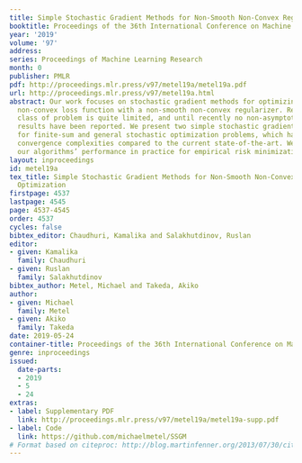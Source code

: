 ```yaml
---
title: Simple Stochastic Gradient Methods for Non-Smooth Non-Convex Regularized Optimization
booktitle: Proceedings of the 36th International Conference on Machine Learning
year: '2019'
volume: '97'
address: 
series: Proceedings of Machine Learning Research
month: 0
publisher: PMLR
pdf: http://proceedings.mlr.press/v97/metel19a/metel19a.pdf
url: http://proceedings.mlr.press/v97/metel19a.html
abstract: Our work focuses on stochastic gradient methods for optimizing a smooth
  non-convex loss function with a non-smooth non-convex regularizer. Research on this
  class of problem is quite limited, and until recently no non-asymptotic convergence
  results have been reported. We present two simple stochastic gradient algorithms,
  for finite-sum and general stochastic optimization problems, which have superior
  convergence complexities compared to the current state-of-the-art. We also compare
  our algorithms’ performance in practice for empirical risk minimization.
layout: inproceedings
id: metel19a
tex_title: Simple Stochastic Gradient Methods for Non-Smooth Non-Convex Regularized
  Optimization
firstpage: 4537
lastpage: 4545
page: 4537-4545
order: 4537
cycles: false
bibtex_editor: Chaudhuri, Kamalika and Salakhutdinov, Ruslan
editor:
- given: Kamalika
  family: Chaudhuri
- given: Ruslan
  family: Salakhutdinov
bibtex_author: Metel, Michael and Takeda, Akiko
author:
- given: Michael
  family: Metel
- given: Akiko
  family: Takeda
date: 2019-05-24
container-title: Proceedings of the 36th International Conference on Machine Learning
genre: inproceedings
issued:
  date-parts:
  - 2019
  - 5
  - 24
extras:
- label: Supplementary PDF
  link: http://proceedings.mlr.press/v97/metel19a/metel19a-supp.pdf
- label: Code
  link: https://github.com/michaelmetel/SSGM
# Format based on citeproc: http://blog.martinfenner.org/2013/07/30/citeproc-yaml-for-bibliographies/
---
```

